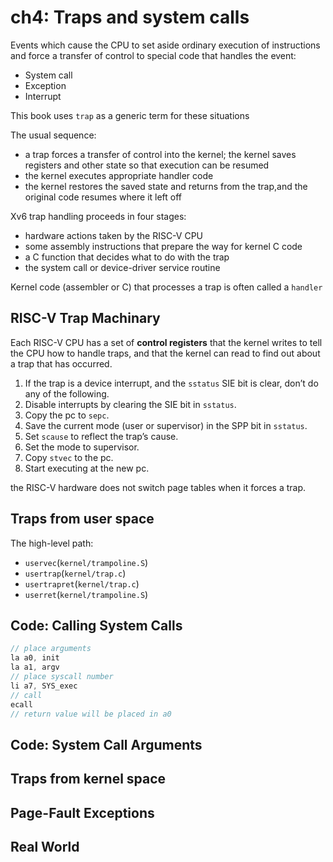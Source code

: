 # ch4: Traps and system calls
Events which cause the CPU to set aside ordinary execution of instructions and force a transfer of control to special code that handles the event:
- System call
- Exception
- Interrupt

This book uses `trap` as a generic term for these situations

The usual sequence: 
* a trap forces a transfer of control into the kernel; the kernel saves registers and other state so that execution can be resumed
* the kernel executes appropriate handler code
* the kernel restores the saved state and returns from the trap,and the original code resumes where it left off

Xv6 trap handling proceeds in four stages: 
* hardware actions taken by the RISC-V CPU
* some assembly instructions that prepare the way for kernel C code
* a C function that decides what to do with the trap
* the system call or device-driver service routine

Kernel code (assembler or C) that processes a trap is often called a `handler`
## RISC-V Trap Machinary
Each RISC-V CPU has a set of **control registers** that the kernel writes to tell the CPU how to handle traps, and that the kernel can read to find out about a trap that has occurred.


1. If the trap is a device interrupt, and the `sstatus` SIE bit is clear, don’t do any of the following.
2. Disable interrupts by clearing the SIE bit in `sstatus`.
3. Copy the pc to `sepc`.
4. Save the current mode (user or supervisor) in the SPP bit in `sstatus`.
5. Set `scause` to reflect the trap’s cause.
6. Set the mode to supervisor.
7. Copy `stvec` to the pc.
8. Start executing at the new pc.

the RISC-V hardware does not switch page tables when it forces a trap.
## Traps from user space
The high-level path:
- `uservec`(`kernel/trampoline.S`)
- `usertrap`(`kernel/trap.c`)
- `usertrapret`(`kernel/trap.c`)
- `userret`(`kernel/trampoline.S`)

## Code: Calling System Calls
```C
// place arguments
la a0, init
la a1, argv
// place syscall number
li a7, SYS_exec
// call 
ecall
// return value will be placed in a0
```

## Code: System Call Arguments
## Traps from kernel space
## Page-Fault Exceptions
## Real World